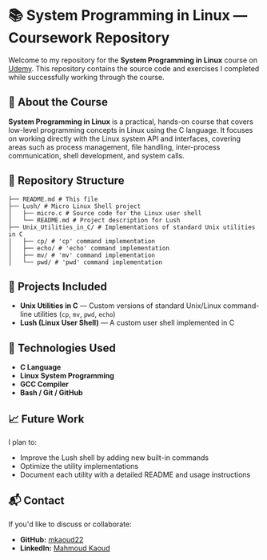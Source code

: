 # 📚 System Programming in Linux — Coursework Repository

Welcome to my repository for the **System Programming in Linux** course on [Udemy](https://www.udemy.com/course/spl01-system-programming-in-linux/). This repository contains the source code and exercises I completed while successfully working through the course.

## 📖 About the Course

**System Programming in Linux** is a practical, hands-on course that covers low-level programming concepts in Linux using the C language. It focuses on working directly with the Linux system API and interfaces, covering areas such as process management, file handling, inter-process communication, shell development, and system calls.

## 📂 Repository Structure
```
├── README.md # This file
├── Lush/ # Micro Linux Shell project
│   ├── micro.c # Source code for the Linux user shell
│   └── README.md # Project description for Lush
├── Unix_Utilities_in_C/ # Implementations of standard Unix utilities in C
│   ├── cp/ # 'cp' command implementation
│   ├── echo/ # 'echo' command implementation
│   ├── mv/ # 'mv' command implementation
│   └── pwd/ # 'pwd' command implementation
```


## 📌 Projects Included
- **Unix Utilities in C** — Custom versions of standard Unix/Linux command-line utilities (`cp`, `mv`, `pwd`, `echo`)
- **Lush (Linux User Shell)** — A custom user shell implemented in C

## 📌 Technologies Used

- **C Language**
- **Linux System Programming**
- **GCC Compiler**
- **Bash / Git / GitHub**

## 📈 Future Work

I plan to:
- Improve the Lush shell by adding new built-in commands
- Optimize the utility implementations
- Document each utility with a detailed README and usage instructions

## 📬 Contact

If you'd like to discuss or collaborate:
- **GitHub:** [mkaoud22](https://github.com/mkaoud22)
- **LinkedIn:** [Mahmoud Kaoud](https://www.linkedin.com/in/mahmoud-kaoud-81b161260/)